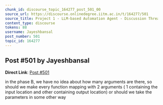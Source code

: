 ```yaml
---
chunk_id: discourse_topic_164277_post_501_00
source_url: https://discourse.onlinedegree.iitm.ac.in/t/164277/501
source_title: Project 1 - LLM-based Automation Agent - Discussion Thread [TDS Jan 2025]
content_type: discourse
tokens: 88
username: Jayeshbansal
post_number: 501
topic_id: 164277
---
```


## Post #501 by Jayeshbansal

**Direct Link**: [Post #501](https://discourse.onlinedegree.iitm.ac.in/t/164277/501)

in the phase B, we have no idea about how many arguments are there, so should we make every function mapping with 2 arguments ( 1 containing the input location and other containing output location) or should we take the parameters in some other way
